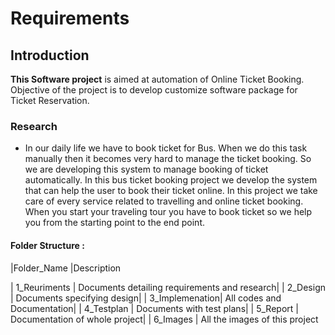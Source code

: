 
# Requirements

## Introduction

   **This Software project** is aimed at automation of Online Ticket Booking. Objective of the project is to develop customize software package for Ticket Reservation.

### Research

   - In our daily life we have to book ticket for Bus. When we do this task manually then it becomes very hard to manage the ticket booking. So we are developing this system to manage booking of ticket automatically.
    In this bus ticket booking project we develop the system that can help the user to book their ticket online.
    In this project we take care of every service related to travelling and online ticket booking. When you start your traveling tour you have to book ticket so we help you from the starting point to the end point.

#### Folder Structure :
|Folder_Name 	|Description

| 1_Reuriments 	 | Documents detailing requirements and research|
| 2_Design 	     | Documents specifying design|
| 3_Implemenation| All codes and Documentation|
| 4_Testplan 	   | Documents with test plans|
| 5_Report 	     | Documentation of whole project|
| 6_Images 	     | All the images of this project
